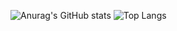 ![Anurag's GitHub stats](https://github-readme-stats.vercel.app/api?username=Bicheng-guo&hide=contribs&count_private=false&show_icons=true)
![Top Langs](https://github-readme-stats.vercel.app/api/top-langs/?username=Bicheng-guo&layout=compact)
